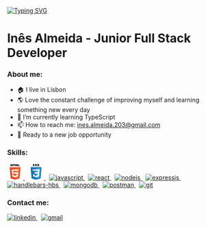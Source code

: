 
[![Typing SVG](https://readme-typing-svg.demolab.com?font=Fira+Code&pause=1000&width=435&lines=In%C3%AAs+Almeida+-+Junior+Full+Stack+Developer)](https://git.io/typing-svg)
# Inês Almeida - Junior Full Stack Developer

### About me:
- 🏠 I live in Lisbon
- 🌎 Love the constant challenge of improving myself and learning something new every day
- 🌱 I’m currently learning TypeScript 
- 📫 How to reach me: ines.almeida.203@gmail.com
- 📌 Ready to a new job opportunity

### Skills: 
<div>
  <p>
    <a href="https://www.w3.org/html/" target="_blank" rel="noreferrer">
      <img
        src="https://raw.githubusercontent.com/devicons/devicon/master/icons/html5/html5-original-wordmark.svg"
        alt="html5"
        width="37"
      />
    </a>
    &nbsp;
    <a href="https://www.w3schools.com/css/" target="_blank" rel="noreferrer">
      <img
        src="https://raw.githubusercontent.com/devicons/devicon/master/icons/css3/css3-original-wordmark.svg"
        alt="css3"
        width="37"
      />
    </a>
    &nbsp;
    <a
      href="https://developer.mozilla.org/en-US/docs/Web/JavaScript"
      target="_blank"
      rel="noreferrer"
    >
      <img
        src="https://upload.wikimedia.org/wikipedia/commons/9/99/Unofficial_JavaScript_logo_2.svg"
        alt="javascript"
        width="30"
      />
    </a>
    &nbsp;
    <a href="https://reactjs.org/" target="_blank" rel="noreferrer">
      <img
        src="https://upload.wikimedia.org/wikipedia/commons/4/47/React.svg"
        alt="react"
        width="30"
      />
    </a>
    &nbsp;
    <a href="https://nodejs.org" target="_blank" rel="noreferrer">
      <img
        src="https://www.svgrepo.com/show/303266/nodejs-icon-logo.svg"
        alt="nodejs"
        width="30"
      />
    </a>
    &nbsp;
    <a href="https://expressjs.com" target="_blank" rel="noreferrer">
      <img
        src="https://img.icons8.com/officexs/512/express-js.png"
        alt="expressjs"
        width="30"
      />
    </a>
    &nbsp;
       <a href="https://handlebarsjs.com/" target="_blank" rel="noreferrer">
      <img
        src="https://img.icons8.com/office/512/handlebar-mustache.png"
        alt="handlebars-hbs"
        width="30"
      />
    </a>
    &nbsp;
    <a href="https://www.mongodb.com/" target="_blank" rel="noreferrer">
      <img
        src="https://cdn.worldvectorlogo.com/logos/mongodb-icon-1.svg"
        alt="mongodb"
        width="35"
      />
    </a>
    &nbsp;
    <a href="https://www.postman.com/" target="_blank" rel="noreferrer">
      <img
        src="https://www.svgrepo.com/show/354202/postman-icon.svg"
        alt="postman"
        width="32"
      />
    </a>
    &nbsp;
    <a href="https://git-scm.com/" target="_blank" rel="noreferrer">
      <img
        src="https://www.vectorlogo.zone/logos/git-scm/git-scm-icon.svg"
        alt="git"
        width="30"
      />
    </a>
  </p>
</div>


### Contact me:
<div>
  <a href="https://www.linkedin.com/in/inês-almeida-web-developer/">
    <img 
      src='https://cdn.jsdelivr.net/npm/simple-icons@3.0.1/icons/linkedin.svg' 
      alt='linkedin'
      width="32"
      /> 
  </a>
    &nbsp;
  <a href="mailto:ines.almeida.203@gmail.com">
    <img 
      src='https://cdnjs.cloudflare.com/ajax/libs/simple-icons/3.2.0/gmail.svg'
      alt='gmail'
      width="32"
      /> 
  </a>
</div>
